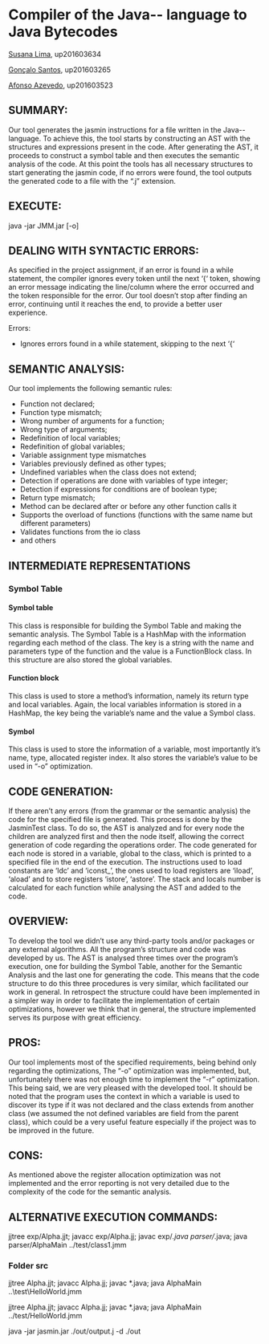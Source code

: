 # Compiler of the Java-- language to Java Bytecodes

[Susana Lima](https://github.com/susanalima), up201603634

[Gonçalo Santos](https://github.com/gregueiras), up201603265

[Afonso Azevedo](https://github.com/4-Z3r0), up201603523


## SUMMARY:
Our tool generates the jasmin instructions for a file written in the Java-- language. To achieve this, the tool starts by constructing an AST with the structures and expressions present in the code. After generating the AST, it proceeds to construct a symbol table and then executes the semantic analysis of the code. At this point the tools has all necessary structures to start generating the jasmin code, if no errors were found, the tool outputs the generated code to a file with the “.j” extension.

## EXECUTE: 
java -jar JMM.jar [-o] <fileName>

## DEALING WITH SYNTACTIC ERRORS: 

As specified in the project assignment, if an error is found in a while statement, the compiler ignores every token until the next ‘{‘ token, showing an error message indicating the line/column where the error occurred and the token responsible for the error. Our tool doesn’t stop after finding an error, continuing until it reaches the end, to provide a better user experience.

Errors:
 - Ignores errors found in a while statement, skipping to the next ‘{‘

## SEMANTIC ANALYSIS:

Our tool implements the following semantic rules:

- Function not declared;
- Function type mismatch;
- Wrong number of arguments for a function;
- Wrong type of arguments;
- Redefinition of local variables;
- Redefinition of global variables;
- Variable assignment type mismatches
- Variables previously defined as other types;
- Undefined variables when the class does not extend;
- Detection if operations are done with variables of type integer;
- Detection if expressions for conditions are of boolean type;
- Return type mismatch;
- Method can be declared after or before any other function calls it
- Supports the overload of functions (functions with the same name but different parameters)
- Validates functions from the io class
- and others


## INTERMEDIATE REPRESENTATIONS 

### Symbol Table

#### Symbol table

This class is responsible for building the Symbol Table and making the semantic analysis. The Symbol Table is a HashMap with the information regarding each method of the class. The key is a string with the name and parameters type of the function and the value is a FunctionBlock class. In this structure are also stored the global variables.

#### Function block

This class is used to store a method’s information, namely its return type and local variables. Again, the local variables information is stored in a HashMap, the key being the variable’s name and the value a Symbol class.

#### Symbol

This class is used to store the information of a variable, most importantly it’s name, type, allocated register index. It also stores the variable’s value to be used in “-o” optimization.


## CODE GENERATION:

If there aren’t any errors (from the grammar or the semantic analysis) the code for the specified file is generated. This process is done by the JasminTest class. To do so, the AST is analyzed and for every node the children are analyzed first and then the node itself, allowing the correct generation of code regarding the operations order. The code generated for each node is stored in a variable, global to the class, which is printed to a specified file in the end of the execution. The instructions used to load constants are ‘ldc’ and ‘iconst_’, the ones used to load registers are ‘iload’, ‘aload’ and to store registers ‘istore’, ‘astore’. The stack and locals number is calculated for each function while analysing the AST and added to the code.


## OVERVIEW: 

To develop the tool we didn’t use any third-party tools and/or packages or any external algorithms. All the program’s structure and code was developed by us. The AST is analysed three times over the program’s execution, one for building the Symbol Table, another for the Semantic Analysis and the last one for generating the code. This means that the code structure to do this three procedures is very similar, which facilitated our work in general. In retrospect the structure could have been implemented in a simpler way in order to facilitate the implementation of certain optimizations, however we think that in general, the structure implemented serves its purpose with great efficiency.


## PROS: 

Our tool implements most of the specified requirements, being behind only regarding the optimizations, The “-o” optimization was implemented, but, unfortunately there was not enough time to implement the “-r” optimization. This being said, we are very pleased with the developed tool. It should be noted that the program uses the context in which a variable is used to discover its type if it was not declared and the class extends from another class (we assumed the not defined variables are field from the parent class), which could be a very useful feature especially if the project was to be improved in the future.

 
## CONS: 

As mentioned above the register allocation optimization was not implemented and the error reporting is not very detailed due to the complexity of the code for the semantic analysis.

## ALTERNATIVE EXECUTION COMMANDS:

jjtree exp/Alpha.jjt; javacc exp/Alpha.jj; javac exp/_.java parser/_.java; java parser/AlphaMain ../test/class1.jmm

### Folder src
jjtree Alpha.jjt; javacc Alpha.jj; javac \*.java; java AlphaMain ..\test\HelloWorld.jmm

jjtree Alpha.jjt; javacc Alpha.jj; javac \*.java; java AlphaMain ../test/HelloWorld.jmm

java -jar jasmin.jar ./out/output.j -d ./out
